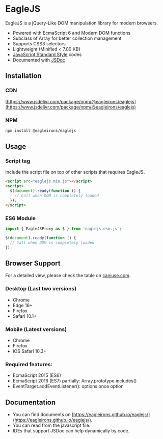 # EagleJS

EagleJS is a jQuery-Like DOM manipulation library for modern browsers.

- Powered with EcmaScript 6 and Modern DOM functions
- Subclass of Array for better collection management
- Supports CSS3 selectors
- Lightweight (Minified < 7.00 KB)
- [JavaScript Standard Style](https://standardjs.com "JavaScript Standard Style") codes
- Documented with [JSDoc](https://jsdoc.app "JSDoc")

## Installation

### CDN

[https://www.jsdelivr.com/package/npm/@eagleirons/eaglejs](https://www.jsdelivr.com/package/npm/@eagleirons/eaglejs)

### NPM

```sh
npm install @eagleirons/eaglejs
```

## Usage

### Script tag

Include the script file on top of other scripts that requires EagleJS.

```html
<script src="eaglejs.min.js"></script>
<script>
  $(document).ready(function () {
    // Call when DOM is completely loaded
  });
</script>
```

### ES6 Module

```js
import { EagleJSProxy as $ } from 'eaglejs.esm.js';

$(document).ready(function () {
  // Call when DOM is completely loaded
});
```

## Browser Support

For a detailed view, please check the table on [caniuse.com](https://caniuse.com/es6,array-includes,once-event-listener).

### Desktop (Last two versions)

- Chrome
- Edge 16+
- Firefox
- Safari 10.1+

### Mobile (Latest versions)

- Chrome
- Firefox
- iOS Safari 10.3+

### Required features:

- EcmaScript 2015 (ES6)
- EcmaScript 2016 (ES7) partially: Array.prototype.includes()
- EventTarget.addEventListener(): options.once option

## Documentation

- You can find documents on [https://eagleirons.github.io/eaglejs/](https://eagleirons.github.io/eaglejs/).
- You can read from the javascript file.
- IDEs that support JSDoc can help dynamically by code.

